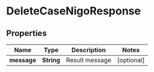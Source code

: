 

# DeleteCaseNigoResponse


## Properties

| Name | Type | Description | Notes |
|------------ | ------------- | ------------- | -------------|
|**message** | **String** | Result message |  [optional] |



